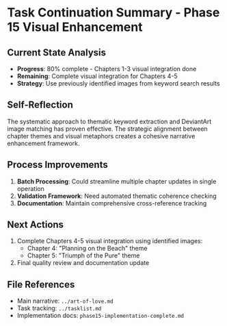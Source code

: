 # Task Continuation Summary - Phase 15 Visual Enhancement

## Current State Analysis
- **Progress**: 80% complete - Chapters 1-3 visual integration done
- **Remaining**: Complete visual integration for Chapters 4-5
- **Strategy**: Use previously identified images from keyword search results

## Self-Reflection
The systematic approach to thematic keyword extraction and DeviantArt image matching has proven effective. The strategic alignment between chapter themes and visual metaphors creates a cohesive narrative enhancement framework.

## Process Improvements
1. **Batch Processing**: Could streamline multiple chapter updates in single operation
2. **Validation Framework**: Need automated thematic coherence checking
3. **Documentation**: Maintain comprehensive cross-reference tracking

## Next Actions
1. Complete Chapters 4-5 visual integration using identified images:
   - Chapter 4: "Planning on the Beach" theme
   - Chapter 5: "Triumph of the Pure" theme
2. Final quality review and documentation update

## File References
- Main narrative: `../art-of-love.md`
- Task tracking: `../tasklist.md`
- Implementation docs: `phase15-implementation-complete.md`

